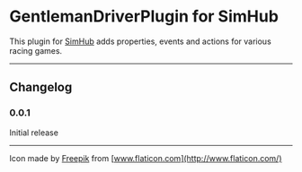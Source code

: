 # GentlemanDriverPlugin for SimHub

This plugin for [SimHub](https://www.simhubdash.com/) adds properties, events and actions for various racing games.

---

## Changelog

### 0.0.1

Initial release

---

Icon made by [Freepik](https://www.flaticon.com/authors/freepik) from [www.flaticon.com](http://www.flaticon.com/)
